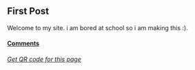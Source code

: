 ## First Post
Welcome to my site. i am bored at school so i am making this :).
#### [Comments](https://sastofficial.github.io/pages/blog/first%20post)
###### [Get QR code for this page](https://sastofficial.github.io/assets/img/qr/first%20post.png)
